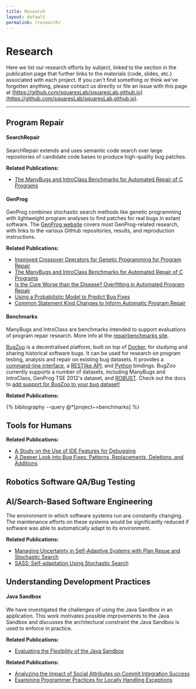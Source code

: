 ```yaml
---
title: Research
layout: default
permalink: /research/
---
```


# Research

Here we list our research efforts by subject, linked to the section in the
publication page that further links to the materials (code, slides, etc.)
associated with each project. If you can't find something or think
we've forgotten anything, please contact us directly or file an issue with this
page at [https://github.com/squaresLab/squaresLab.github.io](https://github.com/squaresLab/squaresLab.github.io).

---

## Program Repair
#### SearchRepair
SearchRepair extends and uses semantic code search over large repositories of
candidate code bases to produce high-quality bug patches.

**Related Publications:**
- [The ManyBugs and IntroClass Benchmarks for Automated Repair of C Programs](/publications/#KeSearchRepair2015)

#### GenProg
GenProg combines stochastic search methods like genetic programming with
lightweight program analyses to find patches for real bugs in extant
software. The [GenProg website](https://squareslab.github.io/genprog-code)
covers most GenProg-related research, with links to the various GitHub
repositories, results, and reproduction instructions.

**Related Publications:**
- [Improved Crossover Operators for Genetic Programming for Program Repair](/publications/#OliveiraCrossover2016)
- [The ManyBugs and IntroClass Benchmarks for Automated Repair of C Programs](/publications/#LeGouesManyBugs2015)
- [Is the Cure Worse than the Disease?  Overfitting in Automated Program Repair](/publications/#SmithOverfitting2015)
- [Using a Probabilistic Model to Predict Bug Fixes](/publications/#SotoProbabilistic2018)
- [Common Statement Kind Changes to Inform Automatic Program Repair](/publications/#SotoMSRChallenge2018)


#### Benchmarks

ManyBugs and IntroClass are benchmarks intended to support evaluations of
program repair research. More info at the [repairbenchmarks
site](http://repairbenchmarks.cs.umass.edu/).


[BugZoo](https://github.com/squaresLab/BugZoo) is a decentralised platform,
built on top of [Docker](https://docker.com),
for studying and sharing historical software bugs.
It can be used for research on program testing, analysis and repair on
existing bug datasets.
It provides a [command-line interface](https://squareslab.github.io/BugZoo/cli.html),
a [RESTlike API](https://github.com/squaresLab/BugZoo/blob/master/api-specification.yml),
and [Python](https://squareslab.github.io/BugZoo/api.html) bindings.
BugZoo currently supports a number of datasets, including
ManyBugs and IntroClass,
GenProg TSE 2012's dataset, and [ROBUST](https://github.com/robust-rosin/robust).
Check out the docs to [add support for BugZoo to your bug dataset!](https://squareslab.github.io/BugZoo/contributing/bugs.html)


**Related Publications:**

{% bibliography --query @*[project~=benchmarks] %}


## Tools for Humans
**Related Publications:**
- [A Study on the Use of IDE Features for Debugging](/publications/#AfzalMSRChallenge2018)
- [A Deeper Look into Bug Fixes: Patterns, Replacements, Deletions, and Additions](/publications/#SotoMSRChallenge2016)

## Robotics Software QA/Bug Testing
## AI/Search-Based Software Engineering
The environment in which software systems run are constantly changing.
The maintenance efforts on these systems would be significantly reduced if
software was able to automatically adapt to its environment.


**Related Publications:**
- [Managing Uncertainty in Self-Adaptive Systems with Plan Resue and Stochastic Search](/publications/#KinneerManaging2018)
- [SASS: Self-adaptation Using Stochastic Search](/publications/#CokerSASS2015)


## Understanding Development Practices

#### Java Sandbox

We have investigated the challenges of using the Java Sandbox in an
application. This work motivates possible improvements to the Java Sandbox and
discusses the architectural constraint the Java Sandbox is used to enforce in
practice.

**Related Publications:**
- [Evaluating the Flexibility of the Java Sandbox](/publications/#CokerEvaluating2015)


**Related Publications:**
- [Analyzing the Impact of Social Attributes on Commit Integration Success](/publications/#SotoMSRChallenge2017)
- [Examining Programmer Practices for Locally Handling Exceptions](/publications/#KerryExceptions2016)
